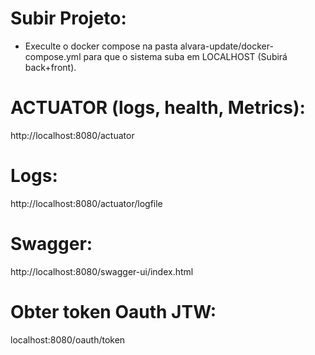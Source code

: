 # Subir Projeto:
- Execulte o docker compose na pasta alvara-update/docker-compose.yml para que
  o sistema suba em LOCALHOST (Subirá back+front).


# ACTUATOR (logs, health, Metrics):
http://localhost:8080/actuator

# Logs:
http://localhost:8080/actuator/logfile

# Swagger:
http://localhost:8080/swagger-ui/index.html

# Obter token Oauth JTW:
localhost:8080/oauth/token
